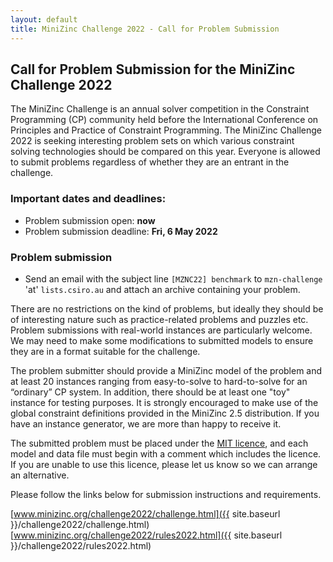 ```yaml
---
layout: default
title: MiniZinc Challenge 2022 - Call for Problem Submission
---
```


## Call for Problem Submission for the MiniZinc Challenge 2022

The MiniZinc Challenge is an annual solver competition in the Constraint Programming (CP) community
held before the International Conference on Principles and Practice of Constraint Programming. 
The MiniZinc Challenge 2022 is seeking interesting problem sets on which various constraint solving 
technologies should be compared on this year. Everyone is allowed to submit problems regardless of 
whether they are an entrant in the challenge.

### Important dates and deadlines:

*   Problem submission open: **now**
*   Problem submission deadline: **Fri, 6 May 2022**

### Problem submission

*   Send an email with the subject line `[MZNC22] benchmark` to `mzn-challenge` 'at' `lists.csiro.au` and attach an
    archive containing your problem.

There are no restrictions on the kind of problems, but ideally they should be of interesting nature
such as practice-related problems and puzzles etc. Problem submissions with real-world instances are
particularly welcome. We may need to make some modifications to submitted models to ensure they
are in a format suitable for the challenge.

The problem submitter should provide a MiniZinc model of the problem and at least 20 instances ranging
from easy-to-solve to hard-to-solve for an “ordinary” CP system. In addition, there should be at
least one "toy" instance for testing purposes. It is strongly encouraged to make use of the global
constraint definitions provided in the MiniZinc 2.5 distribution. If you have an instance generator,
we are more than happy to receive it.

The submitted problem must be placed under the
[MIT licence](https://opensource.org/licenses/MIT), and each model and data file must begin with a
comment which includes the licence. If you are unable to use this licence, please let us know so
we can arrange an alternative.

Please follow the links below for submission instructions and
requirements.

[www.minizinc.org/challenge2022/challenge.html]({{ site.baseurl }}/challenge2022/challenge.html)  
[www.minizinc.org/challenge2022/rules2022.html]({{ site.baseurl }}/challenge2022/rules2022.html)
